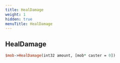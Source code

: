 ```yaml
---
title: HealDamage
weight: 1
hidden: true
menuTitle: HealDamage
---
```

## HealDamage
```perl
$mob->HealDamage(int32 amount, [mob* caster = 0])
```
